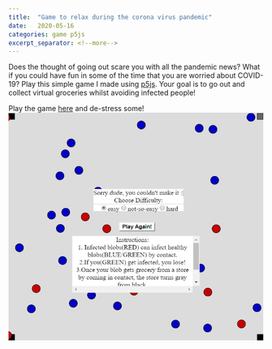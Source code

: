 ```yaml
---
title:  "Game to relax during the corona virus pandemic"
date:   2020-05-16
categories: game p5js
excerpt_separator: <!--more-->
---
```

Does the thought of going out scare you with all the pandemic news? What if you could have fun in some of the time that you are worried about COVID-19? Play this simple game I made using [p5js][p5js]. Your goal is to go out and collect virtual groceries whilst avoiding infected people!
<!--more-->
<meta name="description" content="{{ post.excerpt }}"/>

Play the game [here][covid-game] and de-stress some!
![covid game](/static/images/covid_game.PNG)

[covid-game]: https://epidemic.tarshar.com/
[p5js]: https://p5js.org/